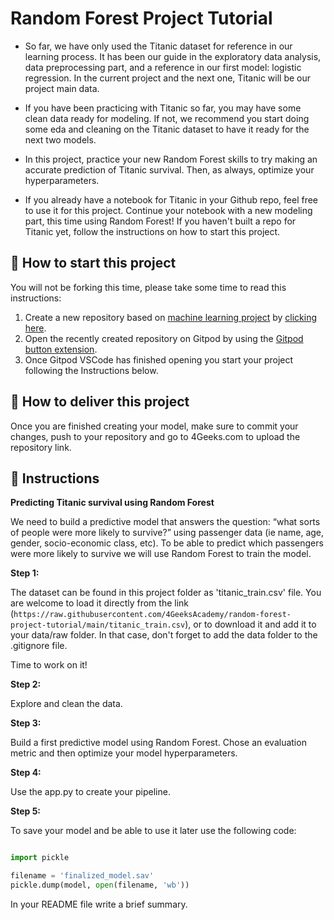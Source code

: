 <!-- hide -->
# Random Forest Project Tutorial
<!-- endhide -->

- So far, we have only used the Titanic dataset for reference in our learning process. It has been our guide in the exploratory data analysis, data preprocessing part, and a reference in our first model: logistic regression. In the current project and the next one, Titanic will be our project main data.

- If you have been practicing with Titanic so far, you may have some clean data ready for modeling. If not, we recommend you start doing some eda and cleaning on the Titanic dataset to have it ready for the next two models. 

- In this project, practice your new Random Forest skills to try making an accurate prediction of Titanic survival. Then, as always, optimize your hyperparameters.

- If you already have a notebook for Titanic in your Github repo, feel free to use it for this project. Continue your notebook with a new modeling part, this time using Random Forest! If you haven't built a repo for Titanic yet, follow the instructions on how to start this project.


## 🌱  How to start this project

You will not be forking this time, please take some time to read this instructions:

1. Create a new repository based on [machine learning project](https://github.com/4GeeksAcademy/machine-learning-python-template/generate) by [clicking here](https://github.com/4GeeksAcademy/machine-learning-python-template).
2. Open the recently created repository on Gitpod by using the [Gitpod button extension](https://www.gitpod.io/docs/browser-extension/).
3. Once Gitpod VSCode has finished opening you start your project following the Instructions below.

## 🚛 How to deliver this project

Once you are finished creating your model, make sure to commit your changes, push to your repository and go to 4Geeks.com to upload the repository link.

## 📝 Instructions

**Predicting Titanic survival using Random Forest**

We need to build a predictive model that answers the question: “what sorts of people were more likely to survive?” using passenger data (ie name, age, gender, socio-economic class, etc). To be able to predict which passengers were more likely to survive we will use Random Forest to train the model.

**Step 1:**

The dataset can be found in this project folder as 'titanic_train.csv' file. You are welcome to load it directly from the link (`https://raw.githubusercontent.com/4GeeksAcademy/random-forest-project-tutorial/main/titanic_train.csv`), or to download it and add it to your data/raw folder. In that case, don't forget to add the data folder to the .gitignore file.

Time to work on it!

**Step 2:**

Explore and clean the data.

**Step 3:**

Build a first predictive model using Random Forest. Chose an evaluation metric and then optimize your model hyperparameters.

**Step 4:**

Use the app.py to create your pipeline. 

**Step 5:**

To save your model and be able to use it later use the following code:

```py

import pickle

filename = 'finalized_model.sav'
pickle.dump(model, open(filename, 'wb'))
```

In your README file write a brief summary.
